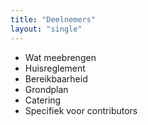 ```yaml
---
title: "Deelnemers"
layout: "single"
---
```

<div class="block--centered">
<ul>
	<li>Wat meebrengen</li>
	<li>Huisreglement</li>
	<li>Bereikbaarheid</li>
	<li>Grondplan</li>
	<li>Catering</li>
	<li>Specifiek voor contributors</li>
</ul>
</div>
